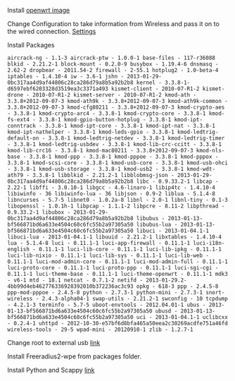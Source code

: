 Install [openwrt image](http://downloads.openwrt.org/attitude_adjustment/12.09-rc2/ar71xx/generic/openwrt-ar71xx-generic-tl-wr703n-v1-squashfs-factory.bin)


Change Configuration to take information from Wireless and pass it on to the wired connection. [Settings](http://wiki.openwrt.org/doc/recipes/bridgedap)

Install Packages

``
aircrack-ng - 1.1-3
aircrack-ptw - 1.0.0-1
base-files - 117-r36088
blkid - 2.21.2-1
block-mount - 0.2.0-9
busybox - 1.19.4-6
dnsmasq - 2.62-2
dropbear - 2011.54-2
firewall - 2-55.1
hotplug2 - 1.0-beta-4
iptables - 1.4.10-4
iw - 3.6-1
jshn - 2013-01-29-0bc317aa4d9af44806c28ca286d79a8b5a92b2b8
kernel - 3.3.8-1-d6597ebf6203328d3519ea3c3371a493
kismet-client - 2010-07-R1-2
kismet-drone - 2010-07-R1-2
kismet-server - 2010-07-R1-2
kmod-ath - 3.3.8+2012-09-07-3
kmod-ath9k - 3.3.8+2012-09-07-3
kmod-ath9k-common - 3.3.8+2012-09-07-3
kmod-cfg80211 - 3.3.8+2012-09-07-3
kmod-crypto-aes - 3.3.8-1
kmod-crypto-arc4 - 3.3.8-1
kmod-crypto-core - 3.3.8-1
kmod-fs-ext4 - 3.3.8-1
kmod-gpio-button-hotplug - 3.3.8-1
kmod-ipt-conntrack - 3.3.8-1
kmod-ipt-core - 3.3.8-1
kmod-ipt-nat - 3.3.8-1
kmod-ipt-nathelper - 3.3.8-1
kmod-leds-gpio - 3.3.8-1
kmod-ledtrig-default-on - 3.3.8-1
kmod-ledtrig-netdev - 3.3.8-1
kmod-ledtrig-timer - 3.3.8-1
kmod-ledtrig-usbdev - 3.3.8-1
kmod-lib-crc-ccitt - 3.3.8-1
kmod-lib-crc16 - 3.3.8-1
kmod-mac80211 - 3.3.8+2012-09-07-3
kmod-nls-base - 3.3.8-1
kmod-ppp - 3.3.8-1
kmod-pppoe - 3.3.8-1
kmod-pppox - 3.3.8-1
kmod-scsi-core - 3.3.8-1
kmod-usb-core - 3.3.8-1
kmod-usb-ohci - 3.3.8-1
kmod-usb-storage - 3.3.8-1
kmod-usb2 - 3.3.8-1
kmod-wdt-ath79 - 3.3.8-1
libblkid - 2.21.2-1
libblobmsg-json - 2013-01-29-0bc317aa4d9af44806c28ca286d79a8b5a92b2b8
libc - 0.9.33.2-1
libcap - 2.22-1
libffi - 3.0.10-1
libgcc - 4.6-linaro-1
libip4tc - 1.4.10-4
libiwinfo - 36
libiwinfo-lua - 36
libjson - 0.9-2
liblua - 5.1.4-8
libncurses - 5.7-5
libnet0 - 1.0.2a-8
libnl - 2.0-1
libnl-tiny - 0.1-3
libopenssl - 1.0.1h-1
libpcap - 1.1.1-2
libpcre - 8.11-2
libpthread - 0.9.33.2-1
libubox - 2013-01-29-0bc317aa4d9af44806c28ca286d79a8b5a92b2b8
libubus - 2013-01-13-bf566871bd6a633e4504c60c6fc55b2a97305a50
libubus-lua - 2013-01-13-bf566871bd6a633e4504c60c6fc55b2a97305a50
libuci - 2013-01-04.1-1
libuci-lua - 2013-01-04.1-1
libuuid - 2.21.2-1
libxtables - 1.4.10-4
lua - 5.1.4-8
luci - 0.11.1-1
luci-app-firewall - 0.11.1-1
luci-i18n-english - 0.11.1-1
luci-lib-core - 0.11.1-1
luci-lib-ipkg - 0.11.1-1
luci-lib-nixio - 0.11.1-1
luci-lib-sys - 0.11.1-1
luci-lib-web - 0.11.1-1
luci-mod-admin-core - 0.11.1-1
luci-mod-admin-full - 0.11.1-1
luci-proto-core - 0.11.1-1
luci-proto-ppp - 0.11.1-1
luci-sgi-cgi - 0.11.1-1
luci-theme-base - 0.11.1-1
luci-theme-openwrt - 0.11.1-1
mdk3 - v6-1
mtd - 18.1
netcat - 0.7.1-2
netifd - 2013-01-29.2-4bb99d4eb462776336928392010b372236ac3c93
opkg - 618-3
ppp - 2.4.5-8
ppp-mod-pppoe - 2.4.5-8
python - 2.7.3-1
python-mini - 2.7.3-1
snort-wireless - 2.4.3-alpha04-1
swap-utils - 2.21.2-1
swconfig - 10
tcpdump - 4.2.1-3
terminfo - 5.7-5
uboot-envtools - 2012.04.01-1
ubus - 2013-01-13-bf566871bd6a633e4504c60c6fc55b2a97305a50
ubusd - 2013-01-13-bf566871bd6a633e4504c60c6fc55b2a97305a50
uci - 2013-01-04.1-1
uclibcxx - 0.2.4-1
uhttpd - 2012-10-30-e57bf6d8bfa465a50eea2c30269acdfe751a46fd
wireless-tools - 29-5
wpad-mini - 20120910-1
zlib - 1.2.7-1
``


Change root to external usb [link](http://en.code-bude.net/2013/02/16/how-to-increase-storage-on-tp-link-wr703n-with-extroot/)

Install Freeradius2-wpe from packages folder.

Install Python and Scappy [link](http://edwardkeeble.com/2014/02/passive-wifi-tracking/)